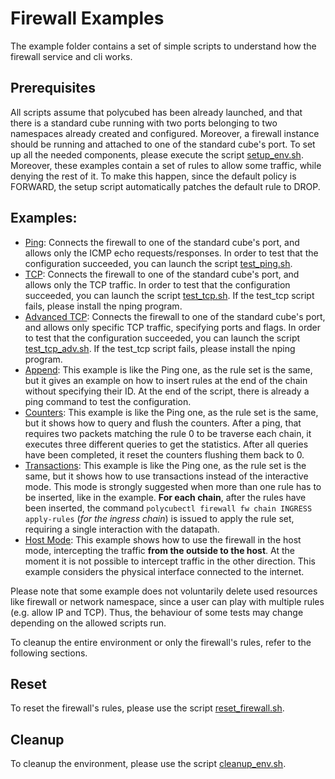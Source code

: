 # Firewall Examples
The example folder contains a set of simple scripts to understand how the firewall service and cli works.

## Prerequisites
All scripts assume that polycubed has been already launched, and that there is a standard cube running with two ports belonging to two namespaces already created and configured. Moreover, a firewall instance should be running and attached to one of the standard cube's port.
To set up all the needed components, please execute the script [setup_env.sh](./setup_env.sh).
Moreover, these examples contain a set of rules to allow some traffic, while denying the rest of it. To make this happen, since the default policy is FORWARD, the setup script automatically patches the default rule to DROP.

## Examples:
- [Ping](./allow_ping.sh): Connects the firewall to one of the standard cube's port, and allows only the ICMP echo requests/responses. In order to test that the configuration succeeded, you can launch the script [test_ping.sh](./test_ping.sh).
- [TCP](./allow_tcp.sh): Connects the firewall to one of the standard cube's port, and allows only the TCP traffic. In order to test that the configuration succeeded, you can launch the script [test_tcp.sh](./test_tcp.sh). If the test_tcp script fails, please install the nping program.
- [Advanced TCP](./allow_tcp_adv.sh): Connects the firewall to one of the standard cube's port, and allows only specific TCP traffic, specifying ports and flags. In order to test that the configuration succeeded, you can launch the script [test_tcp_adv.sh](./test_tcp_adv.sh). If the test_tcp script fails, please install the nping program.
- [Append](./use_append.sh): This example is like the Ping one, as the rule set is the same, but it gives an example on how to insert rules at the end of the chain without specifying their ID. At the end of the script, there is already a ping command to test the configuration.
- [Counters](./use_counters.sh): This example is like the Ping one, as the rule set is the same, but it shows how to query and flush the counters. After a ping, that requires two packets matching the rule 0 to be traverse each chain, it executes three different queries to get the statistics. After all queries have been completed, it reset the counters flushing them back to 0.
- [Transactions](./use_transactions.sh): This example is like the Ping one, as the rule set is the same, but it shows how to use transactions instead of the interactive mode. This mode is strongly suggested when more than one rule has to be inserted, like in the example. **For each chain**, after the rules have been inserted, the command `polycubectl firewall fw chain INGRESS apply-rules` (*for the ingress chain*) is issued to apply the rule set, requiring a single interaction with the datapath.
- [Host Mode](./host_mode.sh): This example shows how to use the firewall in the host mode, intercepting the traffic **from the outside to the host**. At the moment it is not possible to intercept traffic in the other direction. This example considers the physical interface connected to the internet.

Please note that some example does not voluntarily delete used resources like firewall or network namespace, since a user can play with multiple rules (e.g. allow IP and TCP). Thus, the behaviour of some tests may change depending on the allowed scripts run.

To cleanup the entire environment or only the firewall's rules, refer to the following sections.

## Reset
To reset the firewall's rules, please use the script [reset_firewall.sh](./reset_firewall.sh).

## Cleanup
 To cleanup the environment, please use the script [cleanup_env.sh](./cleanup_env.sh).